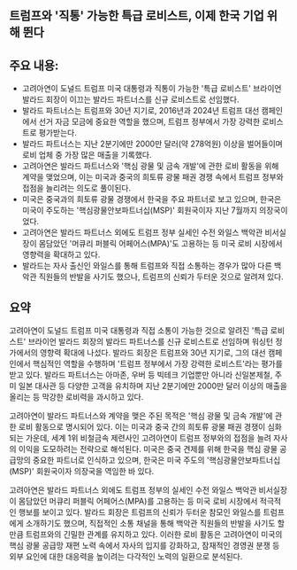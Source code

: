 ## 트럼프와 '직통' 가능한 특급 로비스트, 이제 한국 기업 위해 뛴다

## 주요 내용:
*   고려아연이 도널드 트럼프 미국 대통령과 직통이 가능한 '특급 로비스트' 브라이언 발라드 회장이 이끄는 발라드 파트너스를 신규 로비스트로 선임했다.
*   발라드 파트너스는 트럼프와 30년 지기로, 2016년과 2024년 트럼프 대선 캠페인에서 선거 자금 모금에 중요한 역할을 했으며, 트럼프 정부에서 가장 강력한 로비스트로 평가받는다.
*   발라드 파트너스는 지난 2분기에만 2000만 달러(약 278억원) 이상을 벌어들이며 로비 업체 중 가장 많은 매출을 기록했다.
*   고려아연은 발라드 파트너스와 '핵심 광물 및 금속 개발'에 관한 로비 활동을 위해 계약을 맺었으며, 이는 미국과 중국의 희토류 광물 패권 경쟁 속에서 트럼프 정부와 접점을 늘리려는 의도로 풀이된다.
*   미국은 중국과의 희토류 광물 경쟁에서 한국을 주요 파트너로 보고 있으며, 한국은 미국이 주도하는 '핵심광물안보파트너십(MSP)' 회원국이자 지난 7월까지 의장국이었다.
*   고려아연은 발라드 파트너스 외에도 트럼프 정부 실세인 수전 와일스 백악관 비서실장이 몸담았던 '머큐리 퍼블릭 어페어스(MPA)'도 고용하는 등 미국 로비 시장에서 영향력을 확대하고 있다.
*   발라드는 자사 출신인 와일스를 통해 트럼프와 직접 소통하는 경우가 많아 다른 백악관 직원들의 반발을 사기도 했으나, 트럼프의 신뢰가 두터운 것으로 알려져 있다.

## 요약
고려아연이 도널드 트럼프 미국 대통령과 직접 소통이 가능한 것으로 알려진 '특급 로비스트' 브라이언 발라드 회장의 발라드 파트너스를 신규 로비스트로 선임하며 워싱턴 정가에서의 영향력 확대에 나섰다. 발라드 회장은 트럼프와 30년 지기로, 그의 대선 캠페인에서 핵심적인 역할을 수행하며 '트럼프 정부에서 가장 강력한 로비스트'라는 평가를 받고 있다. 발라드 파트너스는 아마존, 우버 등 빅테크 기업뿐만 아니라 신일본제철, 주미 일본 대사관 등 다양한 고객을 유치하며 지난 2분기에만 2000만 달러 이상의 매출을 올리는 등 막강한 로비력을 과시하고 있다.

고려아연이 발라드 파트너스와 계약을 맺은 주된 목적은 '핵심 광물 및 금속 개발'에 관한 로비 활동으로 명시되어 있다. 이는 미국과 중국 간의 희토류 광물 패권 경쟁이 심화되는 가운데, 세계 1위 비철금속 제련사인 고려아연이 트럼프 정부와의 접점을 늘려 자사의 이익을 도모하려는 전략으로 해석된다. 미국은 중국 견제를 위해 한국을 핵심 광물 공급망의 중요한 파트너로 인식하고 있으며, 한국은 미국 주도의 '핵심광물안보파트너십(MSP)' 회원국이자 의장국을 역임한 바 있다.

고려아연은 발라드 파트너스 외에도 트럼프 정부의 실세인 수전 와일스 백악관 비서실장이 몸담았던 머큐리 퍼블릭 어페어스(MPA)를 고용하는 등 미국 로비 시장에서 적극적인 행보를 보이고 있다. 발라드 회장은 트럼프의 신뢰가 두터운 참모인 와일스를 트럼프에게 소개하기도 했으며, 직접적인 소통 채널을 통해 백악관 직원들의 반발을 사기도 할 만큼 트럼프와의 긴밀한 관계를 유지하고 있다. 이러한 로비 활동은 고려아연이 미국의 핵심 광물 공급망 재편 노력 속에서 자사의 입지를 강화하고, 잠재적인 경영권 분쟁 등 외부 요인에 대한 대응력을 높이려는 다각적인 노력의 일환으로 분석된다.